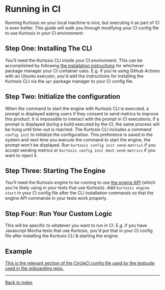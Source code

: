 Running in CI
=============
Running Kurtosis on your local machine is nice, but executing it as part of CI is even better. This guide will walk you through modifying your CI config file to use Kurtosis in your CI environment:

Step One: Installing The CLI
----------------------------
You'll need the Kurtosis CLI inside your CI environment. This can be accomplished by following [the installation instructions][installation] for whichever package manager your CI container uses. E.g. if you're using Github Actions with an Ubuntu executor, you'd add the instructions for installing the Kurtosis CLI via the `apt` package manager to your CI config file.

Step Two: Initialize the configuration
--------------------------------------
When the command to start the engine with Kurtosis CLI is executed, a prompt is displayed asking users if they consent to send metrics to improve this product.
It is impossible to interact with the prompt in CI executions, if a prompt is displayed during a build executed by the CI, the same process will be hung until time-out is reached.
The Kurtosis CLI includes a command `config init` to initialize the configuration. This preference is saved in the system and next time you execute the command to start the engine, the prompt won't be displayed.
Run `kurtosis config init send-metrics` if you accept sending metrics or `kurtosis config init dont-send-metrics` if you want to reject it.

Step Three: Starting The Engine
-----------------------------
You'll need the Kurtosis engine to be running to use [the engine API][engine-api-docs] (which you're likely using in your tests that use Kurtosis). Add `kurtosis engine start` in your CI config file after the CLI installation commands so that the engine API commands in your tests work properly.

Step Four: Run Your Custom Logic
---------------------------------
This will be specific to whatever you want to run in CI. E.g. if you have Javascript Mocha tests that use Kurtosis, you'd put that in your CI config file after installing the Kurtosis CLI & starting the engine.

Example
-------
[This is the relevant section of the CircleCI config file used by the testsuite used in the onboarding repo.](https://github.com/kurtosis-tech/onboarding-ethereum-testsuite/blob/master/.circleci/config.yml#L33)

---

[Back to index](https://docs.kurtosistech.com)

[installation]: ./installation.md

[engine-api-docs]: ./kurtosis-engine-server/lib-documentation
